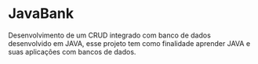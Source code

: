 # JavaBank
Desenvolvimento de um CRUD integrado com banco de dados desenvolvido em JAVA, esse projeto tem como finalidade aprender JAVA e suas aplicações com bancos de dados.
